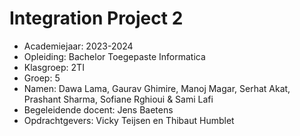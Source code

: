 # Integration Project 2

- Academiejaar: 2023-2024
- Opleiding: Bachelor Toegepaste Informatica
- Klasgroep: 2TI
- Groep: 5
- Namen: Dawa Lama, Gaurav Ghimire, Manoj Magar, Serhat Akat, 
Prashant Sharma, Sofiane Rghioui & Sami Lafi
- Begeleidende docent: Jens Baetens 
- Opdrachtgevers: Vicky Teijsen en Thibaut Humblet
